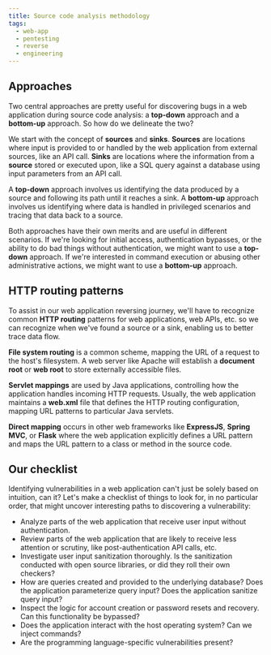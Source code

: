 ```yaml
---
title: Source code analysis methodology
tags:
  - web-app
  - pentesting
  - reverse
  - engineering
---
```


## Approaches

Two central approaches are pretty useful for discovering bugs in a web
application during source code analysis: a **top-down** approach and a
**bottom-up** approach. So how do we delineate the two?

We start with the concept of **sources** and **sinks**. **Sources** are
locations where input is provided to or handled by the web application from
external sources, like an API call. **Sinks** are locations where the
information from a **source** stored or executed upon, like a SQL query against
a database using input parameters from an API call.

A **top-down** approach involves us identifying the data produced by a source
and following its path until it reaches a sink. A **bottom-up** approach
involves us identifying where data is handled in privileged scenarios and
tracing that data back to a source.

Both approaches have their own merits and are useful in different scenarios. If
we're looking for initial access, authentication bypasses, or the ability to do
bad things without authentication, we might want to use a **top-down**
approach. If we're interested in command execution or abusing other
administrative actions, we might want to use a **bottom-up** approach.

## HTTP routing patterns

To assist in our web application reversing journey, we'll have to recognize
common **HTTP routing** patterns for web applications, web APIs, etc. so we can
recognize when we've found a source or a sink, enabling us to better trace data
flow.

**File system routing** is a common scheme, mapping the URL of a request to the
host's filesystem. A web server like Apache will establish a **document root**
or **web root** to store externally accessible files.

**Servlet mappings** are used by Java applications, controlling how the
application handles incoming HTTP requests. Usually, the web application
maintains a **web.xml** file that defines the HTTP routing configuration,
mapping URL patterns to particular Java servlets.

**Direct mapping** occurs in other web frameworks like **ExpressJS**, **Spring
MVC**, or **Flask** where the web application explicitly defines a URL pattern
and maps the URL pattern to a class or method in the source code.

## Our checklist

Identifying vulnerabilities in a web application can't just be solely based on
intuition, can it? Let's make a checklist of things to look for, in no
particular order, that might uncover interesting paths to discovering a
vulnerability:

- Analyze parts of the web application that receive user input without
  authentication.
- Review parts of the web application that are likely to receive less attention
  or scrutiny, like post-authentication API calls, etc.
- Investigate user input sanitization thoroughly. Is the sanitization conducted
  with open source libraries, or did they roll their own checkers?
- How are queries created and provided to the underlying database? Does the
  application parameterize query input? Does the application sanitize query
  input?
- Inspect the logic for account creation or password resets and recovery. Can
  this functionality be bypassed?
- Does the application interact with the host operating system? Can we inject
  commands?
- Are the programming language-specific vulnerabilities present?

